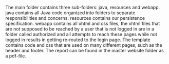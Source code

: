 The main folder contains three sub-folders: java, resources and webapp.
java contains all Java code organized into folders to separate responsibilities and concerns. 
resources contains our persistence specification.
webapp contains all xhtml and css files, the xhtml files that are not supposed to be reached by a user that is not logged in are in a folder called authorized and all attempts to reach these pages while not logged in results in getting re-routed to the login page. The template contains code and css that are used on many different pages, such as the header and footer.
The report can be found in the master website folder as a pdf-file.
